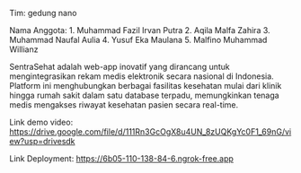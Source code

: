 Tim: gedung nano

Nama Anggota:
1.⁠ ⁠Muhammad Fazil Irvan Putra 
2.⁠ ⁠Aqila Malfa Zahira
3.⁠ ⁠Muhammad Naufal Aulia 
4.⁠ ⁠Yusuf Eka Maulana 
5.⁠ ⁠Malfino Muhammad Willianz 

SentraSehat adalah web-app inovatif yang dirancang untuk mengintegrasikan rekam medis elektronik secara nasional di Indonesia. Platform ini menghubungkan berbagai fasilitas kesehatan mulai dari klinik hingga rumah sakit dalam satu database terpadu, memungkinkan tenaga medis mengakses riwayat kesehatan pasien secara real-time.

Link demo video: https://drive.google.com/file/d/111Rn3GcOgX8u4UN_8zUQKgYc0F1_69nG/view?usp=drivesdk

Link Deployment: https://6b05-110-138-84-6.ngrok-free.app
